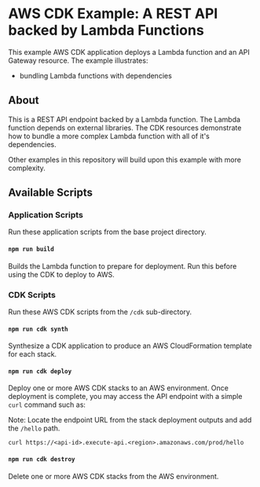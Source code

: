 # AWS CDK Example: A REST API backed by Lambda Functions

This example AWS CDK application deploys a Lambda function and an API Gateway resource. The example illustrates:

- bundling Lambda functions with dependencies

## About

This is a REST API endpoint backed by a Lambda function. The Lambda function depends on external libraries. The CDK resources demonstrate how to bundle a more complex Lambda function with all of it's dependencies.

Other examples in this repository will build upon this example with more complexity.

## Available Scripts

### Application Scripts

Run these application scripts from the base project directory.

#### `npm run build`

Builds the Lambda function to prepare for deployment. Run this before using the CDK to deploy to AWS.

### CDK Scripts

Run these AWS CDK scripts from the `/cdk` sub-directory.

#### `npm run cdk synth`

Synthesize a CDK application to produce an AWS CloudFormation template for each stack.

#### `npm run cdk deploy`

Deploy one or more AWS CDK stacks to an AWS environment. Once deployment is complete, you may access the API endpoint with a simple `curl` command such as:

Note: Locate the endpoint URL from the stack deployment outputs and add the `/hello` path.

```
curl https://<api-id>.execute-api.<region>.amazonaws.com/prod/hello
```

#### `npm run cdk destroy`

Delete one or more AWS CDK stacks from the AWS environment.
